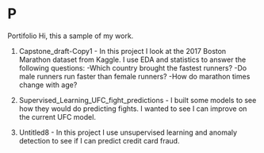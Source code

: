 # P
Portifolio
Hi, this a sample of my work.   

1. Capstone_draft-Copy1 - In this project I look at the 2017 Boston Marathon dataset from Kaggle.  I use EDA and statistics to answer the following questions:
  -Which country brought the fastest runners?
  -Do male runners run faster than female runners?
  -How do marathon times change with age?
  
2. Supervised_Learning_UFC_fight_predictions - I built some models to see how they would do predicting fights.  I wanted to see I can improve on the current UFC model.  

3.  Untitled8 - In this project I use unsupervised learning and anomaly detection to see if I can predict credit card fraud.     


